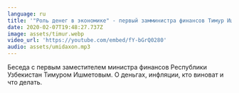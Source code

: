 ```yaml
---
language: ru
title: '"Роль денег в экономике" - первый замминистра финансов Тимур Ишметов'
date: 2020-02-07T19:48:27.737Z
image: assets/timur.webp
video_url: 'https://youtube.com/embed/fY-bGrQ0280'
audio: assets/umidaxon.mp3
---
```

Беседа с первым заместителем министра финансов Республики Узбекистан Тимуром Ишметовым. О деньгах, инфляции, кто виноват и что делать.
